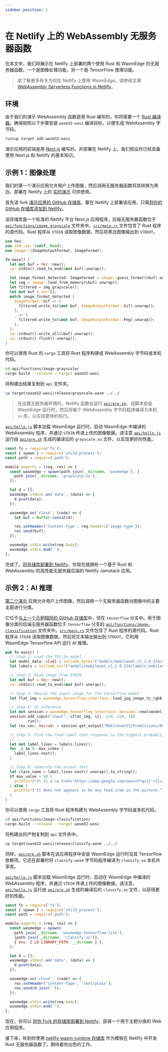 ```yaml
---
sidebar_position: 2
---
```

# 在 Netlify 上的 WebAssembly 无服务器函数

在本文中，我们将展示在 Netlify 上部署的两个使用 Rust 和 WasmEdge 的无服务器函数。一个是图像处理功能，另一个是 TensorFlow 推理功能。

> 欲了解更多有关为何在 Netlify 上使用 WasmEdge，请参阅文章 [WebAssembly Serverless Functions in Netlify](https://www.secondstate.io/articles/netlify-wasmedge-webassembly-rust-serverless/)。

## 环境

由于我们的演示 WebAssembly 函数是用 Rust 编写的，你将需要一个 [Rust 编译器](https://www.rust-lang.org/tools/install)。确保按照以下步骤安装 `wasm32-wasi` 编译目标，以便生成 WebAssembly 字节码。

```bash
rustup target add wasm32-wasi
```

演示应用的前端是用 [Next.js](https://nextjs.org/) 编写的，并部署在 Netlify 上。我们假设你已经具备使用 Next.js 和 Netlify 的基本知识。

## 示例 1：图像处理

我们的第一个演示应用允许用户上传图像，然后调用无服务器函数将其转换为黑白。部署在 Netlify 上的 [实时演示](https://60fe22f9ff623f0007656040--reverent-hodgkin-dc1f51.netlify.app/) 可供使用。

首先请 fork [演示应用的 GitHub 存储库](https://github.com/second-state/netlify-wasm-runtime)。要在 Netlify 上部署该应用，只需[将你的 GitHub 存储库添加到 Netlify](https://www.netlify.com/blog/2016/09/29/a-step-by-step-guide-deploying-on-netlify/)。

该存储库是一个标准的 Netlify 平台 Next.js 应用程序。后端无服务器函数位于 [`api/functions/image_grayscale`](https://github.com/second-state/netlify-wasm-runtime/tree/main/api/functions/image-grayscale) 文件夹中。[`src/main.rs`](https://github.com/second-state/netlify-wasm-runtime/blob/main/api/functions/image-grayscale/src/main.rs) 文件包含了 Rust 程序的源代码。Rust 程序从 `STDIN` 读取图像数据，然后将黑白图像输出到 `STDOUT`。


```rust
use hex;
use std::io::{self, Read};
use image::{ImageOutputFormat, ImageFormat};

fn main() {
  let mut buf = Vec::new();
  io::stdin().read_to_end(&mut buf).unwrap();

  let image_format_detected: ImageFormat = image::guess_format(&buf).unwrap();
  let img = image::load_from_memory(&buf).unwrap();
  let filtered = img.grayscale();
  let mut buf = vec![];
  match image_format_detected {
    ImageFormat::Gif => {
      filtered.write_to(&mut buf, ImageOutputFormat::Gif).unwrap();
    },
    _ => {
      filtered.write_to(&mut buf, ImageOutputFormat::Png).unwrap();
    },
  };
  io::stdout().write_all(&buf).unwrap();
  io::stdout().flush().unwrap();
}
```

你可以使用 Rust 的 `cargo` 工具将 Rust 程序构建成 WebAssembly 字节码或本机代码。

```bash
cd api/functions/image-grayscale/
cargo build --release --target wasm32-wasi
```

将构建出结果复制到 `api` 文件夹。

```bash
cp target/wasm32-wasi/release/grayscale.wasm ../../
```

> 在设置无服务器环境时，Netlify 函数会运行 [`api/pre.sh`](https://github.com/second-state/netlify-wasm-runtime/blob/main/api/pre.sh)。该脚本安装 WasmEdge 运行时，然后将每个 WebAssembly 字节码程序编译为本机 `so` 库，以实现更快的执行。

[`api/hello.js`](https://github.com/second-state/netlify-wasm-runtime/blob/main/api/hello.js) 脚本加载 WasmEdge 运行时，启动 WasmEdge 中编译的 WebAssembly 程序，并通过 `STDIN` 传递上传的图像数据。请注意 [`api/hello.js`](https://github.com/second-state/netlify-wasm-runtime/blob/main/api/hello.js) 运行由 [`api/pre.sh`](https://github.com/second-state/netlify-wasm-runtime/blob/main/api/pre.sh) 生成的编译后的 `grayscale.so` 文件，以实现更好的性能。

```javascript
const fs = require('fs');
const { spawn } = require('child_process');
const path = require('path');

module.exports = (req, res) => {
  const wasmedge = spawn(path.join(__dirname, 'wasmedge'), [
    path.join(__dirname, 'grayscale.so'),
  ]);

  let d = [];
  wasmedge.stdout.on('data', (data) => {
    d.push(data);
  });

  wasmedge.on('close', (code) => {
    let buf = Buffer.concat(d);

    res.setHeader('Content-Type', req.headers['image-type']);
    res.send(buf);
  });

  wasmedge.stdin.write(req.body);
  wasmedge.stdin.end('');
};
```

完成了。[将存储库部署到 Netlify](https://www.netlify.com/blog/2016/09/29/a-step-by-step-guide-deploying-on-netlify/)，你现在就拥有一个基于 Rust 和 WebAssembly 的高性能无服务器后端的 Netlify Jamstack 应用。

## 示例 2：AI 推理

[第二个演示](https://60ff7e2d10fe590008db70a9--reverent-hodgkin-dc1f51.netlify.app/) 应用允许用户上传图像，然后调用一个无服务器函数对图像中的主要主题进行分类。

它位于[与上一个示例相同的 GitHub 存储库](https://github.com/second-state/netlify-wasm-runtime/tree/tensorflow)中，但在 `tensorflow` 分支中。用于图像分类的后端无服务器函数位于 `tensorflow` 分支的 [`api/functions/image-classification`](https://github.com/second-state/netlify-wasm-runtime/tree/tensorflow/api/functions/image-classification) 文件夹中。[`src/main.rs`](https://github.com/second-state/netlify-wasm-runtime/blob/tensorflow/api/functions/image-classification/src/main.rs) 文件包含了 Rust 程序的源代码。Rust 程序从 `STDIN` 读取图像数据，然后将文本输出输出到 `STDOUT`。它利用 WasmEdge Tensorflow API 运行 AI 推理。

```rust
pub fn main() {
  // Step 1: Load the TFLite model
  let model_data: &[u8] = include_bytes!("models/mobilenet_v1_1.0_224/mobilenet_v1_1.0_224_quant.tflite");
  let labels = include_str!("models/mobilenet_v1_1.0_224/labels_mobilenet_quant_v1_224.txt");

  // Step 2: Read image from STDIN
  let mut buf = Vec::new();
  io::stdin().read_to_end(&mut buf).unwrap();

  // Step 3: Resize the input image for the tensorflow model
  let flat_img = wasmedge_tensorflow_interface::load_jpg_image_to_rgb8(&buf, 224, 224);

  // Step 4: AI inference
  let mut session = wasmedge_tensorflow_interface::Session::new(&model_data, wasmedge_tensorflow_interface::ModelType::TensorFlowLite);
  session.add_input("input", &flat_img, &[1, 224, 224, 3])
         .run();
  let res_vec: Vec<u8> = session.get_output("MobilenetV1/Predictions/Reshape_1");

  // Step 5: Find the food label that responds to the highest probability in res_vec
  // ... ...
  let mut label_lines = labels.lines();
  for _i in 0..max_index {
    label_lines.next();
  }

  // Step 6: Generate the output text
  let class_name = label_lines.next().unwrap().to_string();
  if max_value > 50 {
    println!("It {} a <a href='https://www.google.com/search?q={}'>{}</a> in the picture", confidence.to_string(), class_name, class_name);
  } else {
    println!("It does not appears to be any food item in the picture.");
  }
}
```

你可以使用 `cargo` 工具将 Rust 程序构建为 WebAssembly 字节码或本机代码。

```bash
cd api/functions/image-classification/
cargo build --release --target wasm32-wasi
```

将构建出的产物复制到 `api` 文件夹中。

```bash
cp target/wasm32-wasi/release/classify.wasm ../../
```

同样，[`api/pre.sh`](https://github.com/second-state/netlify-wasm-runtime/blob/tensorflow/api/pre.sh) 脚本在该应用程序中安装 WasmEdge 运行时及其 Tensorflow 依赖项。它还在部署时将 `classify.wasm` 字节码程序编译为 `classify.so` 本机共享库。

[`api/hello.js`](https://github.com/second-state/netlify-wasm-runtime/blob/tensorflow/api/hello.js) 脚本加载 WasmEdge 运行时，启动在 WasmEdge 中编译的 WebAssembly 程序，并通过 `STDIN` 传递上传的图像数据。请注意，[`api/hello.js`](https://github.com/second-state/netlify-wasm-runtime/blob/tensorflow/api/hello.js) 运行由 [`api/pre.sh`](https://github.com/second-state/netlify-wasm-runtime/blob/tensorflow/api/pre.sh) 生成的编译后的 `classify.so` 文件，以获得更好的性能。

```javascript
const fs = require('fs');
const { spawn } = require('child_process');
const path = require('path');

module.exports = (req, res) => {
  const wasmedge = spawn(
    path.join(__dirname, 'wasmedge-tensorflow-lite'),
    [path.join(__dirname, 'classify.so')],
    { env: { LD_LIBRARY_PATH: __dirname } },
  );

  let d = [];
  wasmedge.stdout.on('data', (data) => {
    d.push(data);
  });

  wasmedge.on('close', (code) => {
    res.setHeader('Content-Type', `text/plain`);
    res.send(d.join(''));
  });

  wasmedge.stdin.write(req.body);
  wasmedge.stdin.end('');
};
```

现在，你可以 [将你 Fork 的存储库部署到 Netlify](https://www.netlify.com/blog/2016/09/29/a-step-by-step-guide-deploying-on-netlify/)，获得一个用于主题分类的 Web 应用程序。

接下来，轮到你使用 [netlify-wasm-runtime 存储库](https://github.com/second-state/netlify-wasm-runtime) 作为模板在 Netlify 中开发 Rust 无服务器函数了。期待着你出色的工作。
